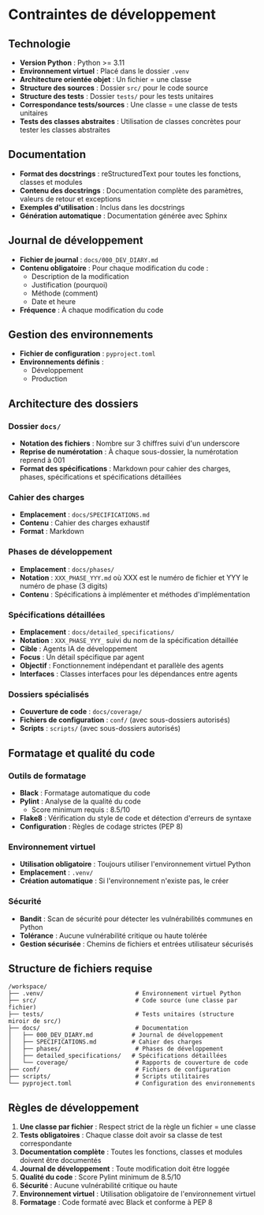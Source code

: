 # Contraintes de développement

## Technologie

- **Version Python** : Python >= 3.11
- **Environnement virtuel** : Placé dans le dossier `.venv`
- **Architecture orientée objet** : Un fichier = une classe
- **Structure des sources** : Dossier `src/` pour le code source
- **Structure des tests** : Dossier `tests/` pour les tests unitaires
- **Correspondance tests/sources** : Une classe = une classe de tests unitaires
- **Tests des classes abstraites** : Utilisation de classes concrètes pour tester les classes abstraites

## Documentation

- **Format des docstrings** : reStructuredText pour toutes les fonctions, classes et modules
- **Contenu des docstrings** : Documentation complète des paramètres, valeurs de retour et exceptions
- **Exemples d'utilisation** : Inclus dans les docstrings
- **Génération automatique** : Documentation générée avec Sphinx

## Journal de développement

- **Fichier de journal** : `docs/000_DEV_DIARY.md`
- **Contenu obligatoire** : Pour chaque modification du code :
  - Description de la modification
  - Justification (pourquoi)
  - Méthode (comment)
  - Date et heure
- **Fréquence** : À chaque modification du code

## Gestion des environnements

- **Fichier de configuration** : `pyproject.toml`
- **Environnements définis** :
  - Développement
  - Production

## Architecture des dossiers

### Dossier `docs/`

- **Notation des fichiers** : Nombre sur 3 chiffres suivi d'un underscore
- **Reprise de numérotation** : À chaque sous-dossier, la numérotation reprend à 001
- **Format des spécifications** : Markdown pour cahier des charges, phases, spécifications et spécifications détaillées

### Cahier des charges

- **Emplacement** : `docs/SPECIFICATIONS.md`
- **Contenu** : Cahier des charges exhaustif
- **Format** : Markdown

### Phases de développement

- **Emplacement** : `docs/phases/`
- **Notation** : `XXX_PHASE_YYY.md` où XXX est le numéro de fichier et YYY le numéro de phase (3 digits)
- **Contenu** : Spécifications à implémenter et méthodes d'implémentation

### Spécifications détaillées

- **Emplacement** : `docs/detailed_specifications/`
- **Notation** : `XXX_PHASE_YYY_` suivi du nom de la spécification détaillée
- **Cible** : Agents IA de développement
- **Focus** : Un détail spécifique par agent
- **Objectif** : Fonctionnement indépendant et parallèle des agents
- **Interfaces** : Classes interfaces pour les dépendances entre agents

### Dossiers spécialisés

- **Couverture de code** : `docs/coverage/`
- **Fichiers de configuration** : `conf/` (avec sous-dossiers autorisés)
- **Scripts** : `scripts/` (avec sous-dossiers autorisés)

## Formatage et qualité du code

### Outils de formatage

- **Black** : Formatage automatique du code
- **Pylint** : Analyse de la qualité du code
  - Score minimum requis : 8.5/10
- **Flake8** : Vérification du style de code et détection d'erreurs de syntaxe
- **Configuration** : Règles de codage strictes (PEP 8)

### Environnement virtuel

- **Utilisation obligatoire** : Toujours utiliser l'environnement virtuel Python
- **Emplacement** : `.venv/`
- **Création automatique** : Si l'environnement n'existe pas, le créer

### Sécurité

- **Bandit** : Scan de sécurité pour détecter les vulnérabilités communes en Python
- **Tolérance** : Aucune vulnérabilité critique ou haute tolérée
- **Gestion sécurisée** : Chemins de fichiers et entrées utilisateur sécurisés

## Structure de fichiers requise

```
/workspace/
├── .venv/                          # Environnement virtuel Python
├── src/                            # Code source (une classe par fichier)
├── tests/                          # Tests unitaires (structure miroir de src/)
├── docs/                           # Documentation
│   ├── 000_DEV_DIARY.md           # Journal de développement
│   ├── SPECIFICATIONS.md          # Cahier des charges
│   ├── phases/                     # Phases de développement
│   ├── detailed_specifications/   # Spécifications détaillées
│   └── coverage/                   # Rapports de couverture de code
├── conf/                           # Fichiers de configuration
├── scripts/                        # Scripts utilitaires
└── pyproject.toml                  # Configuration des environnements
```

## Règles de développement

1. **Une classe par fichier** : Respect strict de la règle un fichier = une classe
2. **Tests obligatoires** : Chaque classe doit avoir sa classe de test correspondante
3. **Documentation complète** : Toutes les fonctions, classes et modules doivent être documentés
4. **Journal de développement** : Toute modification doit être loggée
5. **Qualité du code** : Score Pylint minimum de 8.5/10
6. **Sécurité** : Aucune vulnérabilité critique ou haute
7. **Environnement virtuel** : Utilisation obligatoire de l'environnement virtuel
8. **Formatage** : Code formaté avec Black et conforme à PEP 8